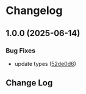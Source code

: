 # Changelog

## 1.0.0 (2025-06-14)


### Bug Fixes

* update types ([52de0d6](https://github.com/Julusian/node-logitech-mx-creative-console/commit/52de0d6959462257594e08255f0e08c6905734ef))

## Change Log
